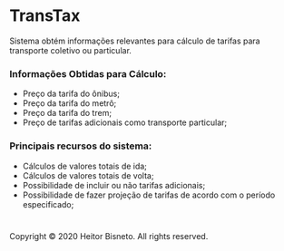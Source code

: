# TransTax

Sistema obtém informações relevantes para cálculo de tarifas para transporte coletivo ou particular. 

### Informações Obtidas para Cálculo:

- Preço da tarifa do ônibus;
- Preço da tarifa do metrô;
- Preço da tarifa do trem;
- Preço de tarifas adicionais como transporte particular;

### Principais recursos do sistema:

- Cálculos de valores totais de ida;
- Cálculos de valores totais de volta;
- Possibilidade de incluir ou não tarifas adicionais;
- Possibilidade de fazer projeção de tarifas de acordo com o período especificado;

#

Copyright © 2020 Heitor Bisneto. All rights reserved.